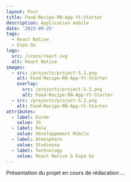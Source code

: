 ```yaml
---
layout: Post
title: Food-Recipe-RN-App-Yt-Starter
description: Application mobile
date: '2023-09-25'
tags:
  - React Native
  - Expo Go
logo:
  src: /icons/react.svg
  alt: React Native
images:
  - src: /projects/project-5.1.png
    alt: Food-Recipe-RN-App-Yt-Starter
    overlay:
      src: /projects/project-5.2.png
      alt: Food-Recipe-RN-App-Yt-Starter
  - src: /projects/project-5.2.png
    alt: Food-Recipe-RN-App-Yt-Starter
attributes:
  - label: Durée
    value: 3h
  - label: Role
    value: Développement Mobile
  - label: Atmosphere
    value: Studieuse
  - label: Technology
    value: React Native & Expo Go
---
```


Présentation du projet en cours de rédacation ...